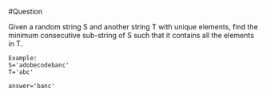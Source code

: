#Question

Given a random string S and another string T with unique elements, find the minimum consecutive sub-string of S such that it contains all the elements in T.

``` 
Example: 
S='adobecodebanc' 
T='abc'
 
answer='banc'
```
